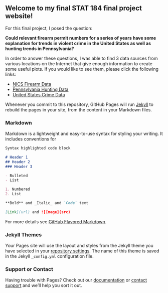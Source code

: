 ## Welcome to my final STAT 184 final project website!

For this final project, I posed the question:

**Could relevant firearm permit numbers for a series of years have some explanation for trends in violent crime in the United States as well as hunting trends in Pennsylvania?**

In order to answer these questions, I was able to find 3 data sources from various locations on the Internet that give enough information to create some useful plots. If you would like to see them, please click the following links:

* [NICS Firearm Data](https://raw.githubusercontent.com/BuzzFeedNews/nics-firearm-background-checks/master/data/nics-firearm-background-checks.csv)
* [Pennsylvania Hunting Data](https://raw.githubusercontent.com/ljbasom/Final-Project/master/PAHuntingData.csv)
* [United States Crime Data](https://raw.githubusercontent.com/ljbasom/Final-Project/master/USCrime.csv)

Whenever you commit to this repository, GitHub Pages will run [Jekyll](https://jekyllrb.com/) to rebuild the pages in your site, from the content in your Markdown files.

### Markdown

Markdown is a lightweight and easy-to-use syntax for styling your writing. It includes conventions for

```markdown
Syntax highlighted code block

# Header 1
## Header 2
### Header 3

- Bulleted
- List

1. Numbered
2. List

**Bold** and _Italic_ and `Code` text

[Link](url) and ![Image](src)
```

For more details see [GitHub Flavored Markdown](https://guides.github.com/features/mastering-markdown/).

### Jekyll Themes

Your Pages site will use the layout and styles from the Jekyll theme you have selected in your [repository settings](https://github.com/ljbasom/ljbasom.github.io/settings). The name of this theme is saved in the Jekyll `_config.yml` configuration file.

### Support or Contact

Having trouble with Pages? Check out our [documentation](https://help.github.com/categories/github-pages-basics/) or [contact support](https://github.com/contact) and we’ll help you sort it out.
